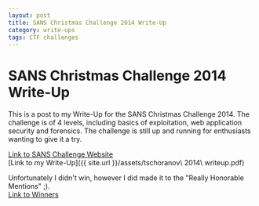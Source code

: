 ```yaml
---
layout: post
title: SANS Christmas Challenge 2014 Write-Up
category: write-ups
tags: CTF challenges
---
```


# SANS Christmas Challenge 2014 Write-Up

This is a post to my Write-Up for the SANS Christmas Challenge 2014. The challenge is of 4 levels, including basics of exploitation, web application security and forensics.
The challenge is still up and running for enthusiasts wanting to give it a try.  
  
[Link to SANS Challenge Website](http://pen-testing.sans.org/holiday-challenge/2014)  
[Link to my Write-Up]({{ site.url }}/assets/tschoranov\ 2014\ writeup.pdf)  
  
Unfortunately I didn't win, however I did made it to the "Really Honorable Mentions" ;).  
[Link to Winners](http://pen-testing.sans.org/blog/pen-testing/2015/02/04/2014-sans-holiday-hack-winners-and-official-answers)  

